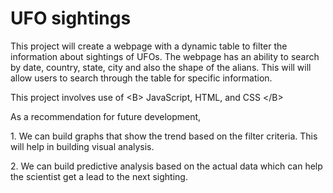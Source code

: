 # UFO sightings

<p>This project will create a webpage with a dynamic table to filter the information about sightings of UFOs. The webpage has an ability to search by date, country, state, city and also the shape of the alians. This will will allow users to search through the table for specific information.</p>
<p>This project involves use of &lt;B&gt; JavaScript, HTML, and CSS &lt;/B&gt;&nbsp;</p>
<p>As a recommendation for future development,</p>
<p> 1.  We can build graphs that show the trend based on the filter criteria. This will help in building visual analysis.</p>
<p> 2.  We can build predictive analysis based on the actual data which can help the scientist get a lead to the next sighting.</p>
